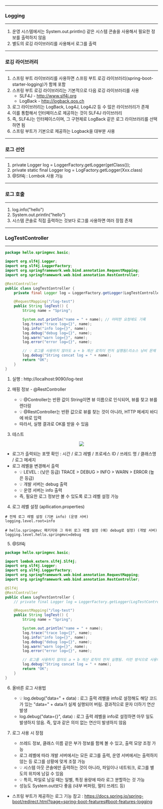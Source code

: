 -----
### Logging
-----
1. 운영 시스템에서는 System.out.println() 같은 시스템 콘솔을 사용해서 필요한 정보를 출력하지 않음
2. 별도의 로깅 라이브러리를 사용해서 로그를 출력

-----
### 로깅 라이브러리
-----
1. 스프링 부트 라이브러리를 사용하면 스프링 부트 로깅 라이브러리(spring-boot-starter-logging)가 함께 포함
2. 스프링 부트 로깅 라이브러리는 기본적으로 다음 로깅 라이브러리를 사용
   - SLF4J - http://www.slf4j.org
   - LogBack - http://logback.qos.ch
3. 로그 라이브러리는 LogBack, Log4J, Log4J2 등 수 많은 라이브러리가 존재
4. 이를 통합해서 인터페이스로 제공하는 것이 SLF4J 라이브러리
5. 즉, SLF4J는 인터페이스이며, 그 구현체로 LogBack 같은 로그 라이브러리를 선택하면 됨
6. 스프링 부트가 기본으로 제공하는 Logback을 대부분 사용

-----
### 로그 선언
-----
1. private Logger log = LoggerFactory.getLogger(getClass());
2. private static final Logger log = LogFactory.getLogger(Xxx.class)
3. @Slf4j : Lombok 사용 가능

-----
### 로그 호출
-----
1. log.info("hello")
2. System.out.println("hello")
3. 시스템 콘솔로 직접 출력하는 것보다 로그를 사용하면 여러 장점 존재

-----
### LogTestController
-----
```java
package hello.springmvc.basic;

import org.slf4j.Logger;
import org.slf4j.LoggerFactory;
import org.springframework.web.bind.annotation.RequestMapping;
import org.springframework.web.bind.annotation.RestController;

@RestController
public class LogTestController {
    private final Logger log = LoggerFactory.getLogger(LogTestController.class);

    @RequestMapping("/log-test")
    public String logTest() {
        String name = "Spring";

        System.out.println("name = " + name); // 어떠한 요청에도 기록
        log.trace("trace log={}", name);
        log.info("info log={}", name);
        log.debug("debug log={}", name);
        log.warn("warn log={}", name);
        log.error("error log={}", name);

        // 💡 로그를 사용하지 않아도 a + b 계산 로직이 먼저 실행됨(리소스 낭비 문제 발생). 이런 방식으로 사용하면 안 됨
        log.debug("String concat log = " + name);
        return "OK";
    }
}
```
1. 실행 : http://localhost:9090/log-test
2. 매핑 정보 - @RestController
   - 💡 @Controller는 반환 값이 String이면 뷰 이름으로 인식되어, 뷰를 찾고 뷰를 렌더링
   - 💡 @RestController는 반환 값으로 뷰를 찾는 것이 아니라, HTTP 메세지 바디에 바로 입력
   - 따라서, 실행 결과로 OK를 받을 수 있음

3. 테스트
<div align="center">
<img src="https://github.com/sooyounghan/Spring/assets/34672301/2fe85e15-85e2-4ed0-bed3-7b3c40d066f2">
</div>

   - 로그가 출력되는 포맷 확인 : 시간 / 로그 레벨 / 프로세스 ID / 쓰레드 명 / 클래스명 / 로그 메세지
   - 로그 레벨을 변경해서 출력
     + 💡 LEVEL : (낮은 등급) TRACE > DEBUG > INFO > WARN > ERROR (높은 등급)
     + 💡 개발 서버는 debug 출력
     + 💡 운영 서버는 info 출력
     + 즉, 필요한 로그 정보만 볼 수 있도록 로그 레벨 설정 가능

4. 로그 레벨 설정 (apllication.properties)
```properties
# 전체 로그 레벨 설정 (기본 info) (운영 서버)
logging.level.root=info

# hello.springmvc 패키지와 그 하위 로그 레벨 설정 (예) debug로 설정) (개발 서버)
logging.level.hello.springmvc=debug
```

5. @Slf4j
```java
package hello.springmvc.basic;

import lombok.extern.slf4j.Slf4j;
import org.slf4j.Logger;
import org.slf4j.LoggerFactory;
import org.springframework.web.bind.annotation.RequestMapping;
import org.springframework.web.bind.annotation.RestController;

@Slf4j
@RestController
public class LogTestController {
    // private final Logger log = LoggerFactory.getLogger(LogTestController.class);

    @RequestMapping("/log-test")
    public String logTest() {
        String name = "Spring";

        System.out.println("name = " + name);
        log.trace("trace log={}", name);
        log.info("info log={}", name);
        log.debug("debug log={}", name);
        log.warn("warn log={}", name);
        log.error("error log={}", name);

        // 로그를 사용하지 않아도 a + b 계산 로직이 먼저 실행됨. 이런 방식으로 사용하면 안 됨
        log.debug("String concat log = " + name);
        return "OK";
    }
}
```

6. 올바른 로그 사용법
   - 💡 log.debug("data=" + data) : 로그 출력 레벨을 info로 설정해도 해당 코드가 있는 "data=" + data가 실제 실행되어 버림. 결과적으로 문자 더하기 연산 발생
   - log.debug("data={}", data) : 로그 출력 레벨을 info로 설정하면 아무 일도 발생하지 않음. 즉, 앞과 같은 의미 없는 연산이 발생하지 않음

7. 로그 사용 시 장점
   - 쓰레드 정보, 클래스 이름 같은 부가 정보를 함께 볼 수 있고, 출력 모양 조정 가능
   - 로그 레벨에 따라 개발 서버에서는 모든 로그를 출력, 운영 서버에서는 출력하지않는 등 로그를 상황에 맞게 조절 가능
   - 💡 시스템 아웃 콘솔에만 출력하는 것이 아니라, 파일이나 네트워크, 로그를 별도의 위치에 남길 수 있음
   - 💡 특히, 파일로 남길 때는 일별, 특정 용량에 따라 로그 분할하는 것 가능
   - 성능도 System.out보다 좋음 (내부 버퍼링, 멀티 쓰레드 등)
       
* 스프링 부트가 제공하는 로그 기능 참고 : https://docs.spring.io/spring-boot/redirect.html?page=spring-boot-features#boot-features-logging

